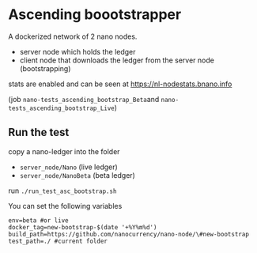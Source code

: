 # Ascending boootstrapper
A dockerized network of 2 nano nodes.

- server node which holds the ledger
- client node that downloads the ledger from the server node (bootstrapping)

stats are enabled and can be seen at https://nl-nodestats.bnano.info 

(job `nano-tests_ascending_bootstrap_Beta`and `nano-tests_ascending_bootstrap_Live`)



## Run the test
copy a nano-ledger into the folder
- `server_node/Nano`  (live ledger)
- `server_node/NanoBeta`  (beta ledger)

run <code>./run_test_asc_bootstrap.sh</code>

You can set the following variables
```
env=beta #or live
docker_tag=new-bootstrap-$(date '+%Y%m%d')
build_path=https://github.com/nanocurrency/nano-node/\#new-bootstrap
test_path=./ #current folder
```
